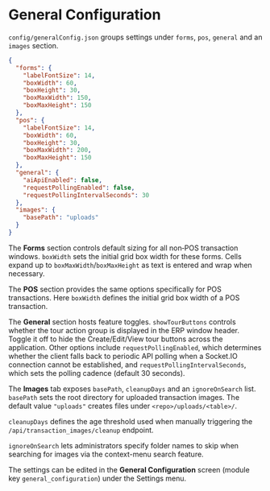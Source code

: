 # General Configuration

`config/generalConfig.json` groups settings under `forms`, `pos`, `general` and an
`images` section.

```json
{
  "forms": {
    "labelFontSize": 14,
    "boxWidth": 60,
    "boxHeight": 30,
    "boxMaxWidth": 150,
    "boxMaxHeight": 150
  },
  "pos": {
    "labelFontSize": 14,
    "boxWidth": 60,
    "boxHeight": 30,
    "boxMaxWidth": 200,
    "boxMaxHeight": 150
  },
  "general": {
    "aiApiEnabled": false,
    "requestPollingEnabled": false,
    "requestPollingIntervalSeconds": 30
  },
  "images": {
    "basePath": "uploads"
  }
}
```

The **Forms** section controls default sizing for all non‑POS transaction windows.
`boxWidth` sets the initial grid box width for these forms. Cells expand
up to `boxMaxWidth`/`boxMaxHeight` as text is entered and wrap when necessary.

The **POS** section provides the same options specifically for POS transactions.
Here `boxWidth` defines the initial grid box width of a POS transaction.

The **General** section hosts feature toggles. `showTourButtons` controls
whether the tour action group is displayed in the ERP window header. Toggle it
off to hide the Create/Edit/View tour buttons across the application. Other
options include `requestPollingEnabled`, which determines whether the client
falls back to periodic API polling when a Socket.IO connection cannot be
established, and `requestPollingIntervalSeconds`, which sets the polling
cadence (default 30&nbsp;seconds).

The **Images** tab exposes `basePath`, `cleanupDays` and an `ignoreOnSearch` list.
`basePath` sets the root directory for uploaded transaction images. The default
value `"uploads"` creates files under `<repo>/uploads/<table>/`.

`cleanupDays` defines the age threshold used when manually triggering the
`/api/transaction_images/cleanup` endpoint.

`ignoreOnSearch` lets administrators specify folder names to skip when searching
for images via the context-menu search feature.

The settings can be edited in the **General Configuration** screen
(module key `general_configuration`) under the Settings menu.
